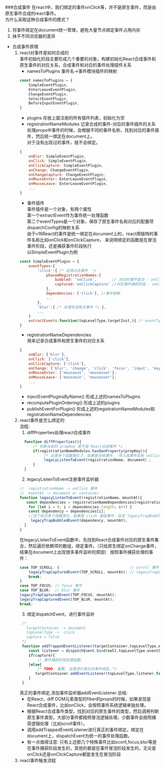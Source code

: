 ###合成事件
在react中，我们绑定的事件onClick等，并不是原生事件，而是由原生事件合成的react事件。  
为什么采取这种合成事件的模式？  
1. 将事件绑定在document统一管理，避免大量节点绑定事件占用内存 
2. 抹平不同浏览器的差异
- 合成事件原理  
    1. react对事件是如何合成的  
        事件初始化阶段主要形成几个重要的对象，构建初始化React合成事件和原生事件的对应关系，合成事件和对应的事件处理插件关系  
        * namesToPlugins 事件名->事件模块插件的映射  
        ```javascript
        const namesToPlugins = {
            SimpleEventPlugin,
            EnterLeaveEventPlugin,
            ChangeEventPlugin,
            SelectEventPlugin,
            BeforeInputEventPlugin,
        }
        ```
        * plugins 存放上面注册的所有插件列表，初始化为空  
        * registrationNameModules 记录合成的事件-对应的事件插件的关系  
        处理props中事件的时候，会根据不同的事件名称，找到对应的事件插件，然后统一绑定在document上。  
        对于没有出现过的事件，就不会绑定。  
        ```javascript
        {
            onBlur: SimpleEventPlugin,
            onClick: SimpleEventPlugin,
            onClickCapture: SimpleEventPlugin,
            onChange: ChangeEventPlugin,
            onChangeCapture: ChangeEventPlugin,
            onMouseEnter: EnterLeaveEventPlugin,
            onMouseLeave: EnterLeaveEventPlugin,
            ...
        }
        ```
        * 事件插件  
        事件插件是一个对象，有两个属性  
        第一个extractEvent作为事件统一处理函数  
        第二个eventTypes是一个对象，保存了原生事件名和对应的配置项dispatchConfig的映射关系  
        由于v16React的事件是统一绑定在document上的，react用独特的事件名称比如onClick和onClickCapture， 来说明绑定的函数是在冒泡事件阶段，还是捕获事件阶段执行  
        以SimpleEventPlugin为例  
        ```javascript
        const SimpleEventPlugin = {
            eventTypes:{ 
                'click':{ /* 处理点击事件  */
                    phasedRegistrationNames:{
                        bubbled: 'onClick',       // 对应的事件冒泡 - onClick 
                        captured:'onClickCapture' //对应事件捕获阶段 - onClickCapture
                    },
                    dependencies: ['click'], //事件依赖
                    ...
                },
                'blur':{ /* 处理失去焦点事件 */ },
                ...
            }
            extractEvents:function(topLevelType,targetInst,){ /* eventTypes 里面的事件对应的统一事件处理函数，接下来会重点讲到 */ }
        }
        ```
        * registrationNameDependencies  
        用来记录合成事件和原生事件的对应关系  
        ```javascript
        {
            onBlur: ['blur'],
            onClick: ['click'],
            onClickCapture: ['click'],
            onChange: ['blur', 'change', 'click', 'focus', 'input', 'keydown', 'keyup', 'selectionchange'],
            onMouseEnter: ['mouseout', 'mouseover'],
            onMouseLeave: ['mouseout', 'mouseover'],
            ...
        }
        ```
       * injectEventPluginsByName() 形成上述的namesToPlugins  
       * recomputePluginOrdering() 形成上述的plugins  
       * publishEventForPlugin() 形成上述的registrationNameModules和registrationNameDependencies
    2. react事件是怎么绑定的  
       流程:  
       1. diffProperties处理react合成事件  
       ```javascript
         function diffProperties(){
             /* 判断当前的 propKey 是不是 React合成事件 */
             if(registrationNameModules.hasOwnProperty(propKey)){
                  /* 这里多个函数简化了，如果是合成事件， 传入成事件名称 onClick ，向document注册事件  */
                  legacyListenToEvent(registrationName, document）;
             }
         }
       ```
       2. legacyListenToEvent注册事件监听器  
       ```javascript
       //  registrationName -> onClick 事件
       //  mountAt -> document or container
       function legacyListenToEvent(registrationName，mountAt){
          const dependencies = registrationNameDependencies[registrationName]; // 根据 onClick 获取  onClick 依赖的事件数组 [ 'click' ]。
           for (let i = 0; i < dependencies.length; i++) {
           const dependency = dependencies[i];
           //这个经过多个函数简化，如果是 click 基础事件，会走 legacyTrapBubbledEvent ,而且都是按照冒泡处理
            legacyTrapBubbledEvent(dependency, mountAt);
         }
       }
       ```
       在legacyListenToEvent函数中，先找到React合成事件对应的原生事件集合，然后遍历依赖项的数组，绑定事件。（只给原生绑定onChange事件，结果在document上出现很多事件监听的原因）
        按照事件捕获处理的事件：  
        ```javascript
        case TOP_SCROLL: {                                // scroll 事件
            legacyTrapCapturedEvent(TOP_SCROLL, mountAt); // legacyTrapCapturedEvent 事件捕获处理。
            break;
        }
        case TOP_FOCUS: // focus 事件
        case TOP_BLUR:  // blur 事件
        legacyTrapCapturedEvent(TOP_FOCUS, mountAt);
        legacyTrapCapturedEvent(TOP_BLUR, mountAt);
        break;
        ```
       3. 绑定dispatchEvent，进行事件监听  
       ```javascript
        /*
          targetContainer -> document
          topLevelType ->  click
          capture = false
        */
        function addTrappedEventListener(targetContainer,topLevelType,eventSystemFlags,capture){
           const listener = dispatchEvent.bind(null,topLevelType,eventSystemFlags,targetContainer) 
           if(capture){
               // 事件捕获阶段处理函数。
           }else{
               /* TODO: 重要, 这里进行真正的事件绑定。*/
              targetContainer.addEventListener(topLevelType,listener,false) // document.addEventListener('click',listener,false)
           }
        }
        ```
       真正的事件绑定,添加事件监听器addEventListener
       总结:  
       * 在React，diff DOM元素类型的fiber的props的时候，如果发现是React合成事件，比如onClick，会按照事件系统逻辑单独处理。  
       * 根据React合成事件类型，找到对应的原生事件的类型，然后调用判断原生事件类型，大部分事件都按照冒泡逻辑处理，少数事件会按照捕获逻辑处理（比如scroll事件）。  
       * 调用addTrappedEventListener进行真正的事件绑定，绑定在document上，dispatchEvent为统一的事件处理函数。  
       * 有一点值得注意: 只有上述那几个特殊事件比如scorll,focus,blur等是在事件捕获阶段发生的，其他的都是在事件冒泡阶段发生的，无论是onClick还是onClickCapture都是发生在冒泡阶段  
    3. react事件触发流程  
    
